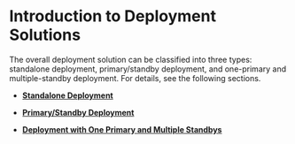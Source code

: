 # Introduction to Deployment Solutions<a name="EN-US_TOPIC_0251307665"></a>

The overall deployment solution can be classified into three types: standalone deployment, primary/standby deployment, and one-primary and multiple-standby deployment. For details, see the following sections.

-   **[Standalone Deployment](standalone-deployment.md)**  

-   **[Primary/Standby Deployment](primary-standby-deployment.md)**  

-   **[Deployment with One Primary and Multiple Standbys](deployment-with-one-primary-and-multiple-standbys.md)**  



